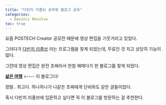 ```yaml
---
title: "다빈지 리졸브 공부용 블로그 공유"
categories:
  - Davinci Resolve 
toc: true
---
```


요즘 POSTECH Creator 공모전 때문에 영상 편집을 기웃거리고 있었다.

그러다가 [다빈치 리졸브][1] 라는 프로그램을 찾게 되었는데, 무료인 것 치고 상당히 기능이 많다.

그런데 영상 편집은 완전 초짜라서 한참 헤메다가 한 블로그를 찾게 되었다.

[**삶은 여행**][2] <---- 이 블로그다!

정말.. 최고다. 하나하나가 나같은 초짜에게 단비와도 같은 글들이었다.

혹시 다빈치 리졸브에 입문하고 싶다면 꼭 이 블로그를 방문하는 걸 추천한다.

[1]: https://www.blackmagicdesign.com/kr/products/davinciresolve/
[2]: https://boiledtrip.tistory.com/category/Davinci%20Resolve